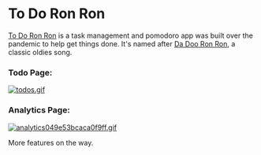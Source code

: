 # To Do Ron Ron

[To Do Ron Ron](https://todo.pwaivers.com/) is a task management and pomodoro app was built over the pandemic to help get things done. It's named after [Da Doo Ron Ron](https://www.youtube.com/watch?v=L0dikX80Ed8), a classic oldies song.

### Todo Page:
[![todos.gif](https://s4.gifyu.com/images/todos.gif)](https://gifyu.com/image/STp4D)

### Analytics Page:
[![analytics049e53bcaca0f9ff.gif](https://s4.gifyu.com/images/analytics049e53bcaca0f9ff.gif)](https://gifyu.com/image/STpFW)

More features on the way.
